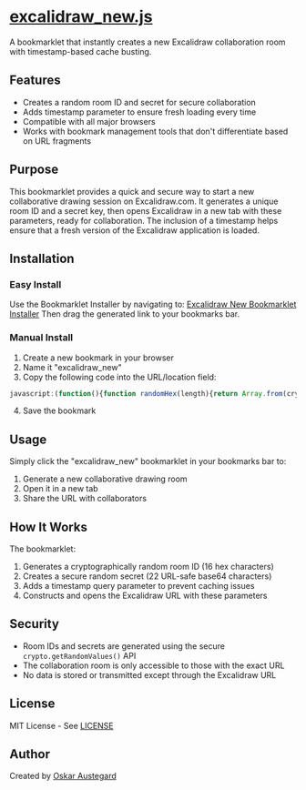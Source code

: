 # [excalidraw_new.js](excalidraw_new.js)

A bookmarklet that instantly creates a new Excalidraw collaboration room with timestamp-based cache busting.

## Features

- Creates a random room ID and secret for secure collaboration
- Adds timestamp parameter to ensure fresh loading every time
- Compatible with all major browsers
- Works with bookmark management tools that don't differentiate based on URL fragments

## Purpose

This bookmarklet provides a quick and secure way to start a new collaborative drawing session on Excalidraw.com. It generates a unique room ID and a secret key, then opens Excalidraw in a new tab with these parameters, ready for collaboration. The inclusion of a timestamp helps ensure that a fresh version of the Excalidraw application is loaded.

## Installation

### Easy Install
Use the Bookmarklet Installer by navigating to:
[Excalidraw New Bookmarklet Installer](https://austegard.com/web-utilities/bookmarklet-installer.html?bookmarklet=excalidraw_new.js)
Then drag the generated link to your bookmarks bar.

### Manual Install
1. Create a new bookmark in your browser
2. Name it "excalidraw_new"
3. Copy the following code into the URL/location field:

```js
javascript:(function(){function randomHex(length){return Array.from(crypto.getRandomValues(new Uint8Array(length))).map(b=>b.toString(16).padStart(2,'0')).join('').slice(0,length);}function randomBase64(length){return btoa(String.fromCharCode(...crypto.getRandomValues(new Uint8Array(Math.ceil(length*3/4))))).replace(/[+/]/g,c=>c==='+'?'-':'_').substring(0,length);}const roomId=randomHex(16);const secret=randomBase64(22);const timestamp=Date.now();window.open(`https://excalidraw.com/?_=${timestamp}#room=${roomId},${secret}`,'_blank');})();
```

4. Save the bookmark

## Usage

Simply click the "excalidraw_new" bookmarklet in your bookmarks bar to:
1. Generate a new collaborative drawing room
2. Open it in a new tab
3. Share the URL with collaborators

## How It Works

The bookmarklet:
1. Generates a cryptographically random room ID (16 hex characters)
2. Creates a secure random secret (22 URL-safe base64 characters)
3. Adds a timestamp query parameter to prevent caching issues
4. Constructs and opens the Excalidraw URL with these parameters

## Security

- Room IDs and secrets are generated using the secure `crypto.getRandomValues()` API
- The collaboration room is only accessible to those with the exact URL
- No data is stored or transmitted except through the Excalidraw URL

## License

MIT License - See [LICENSE](https://github.com/oaustegard/bookmarklets/blob/main/LICENSE)

## Author

Created by [Oskar Austegard](https://austegard.com)
